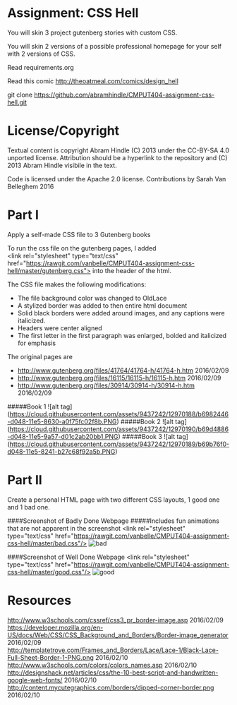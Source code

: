 Assignment: CSS Hell
====================

You will skin 3 project gutenberg stories with custom CSS.

You will skin 2 versions of a possible professional homepage for your
self with 2 versions of CSS.

Read requirements.org

Read this comic http://theoatmeal.com/comics/design_hell

git clone https://github.com/abramhindle/CMPUT404-assignment-css-hell.git

License/Copyright
=================

Textual content is copyright Abram Hindle (C) 2013 under the CC-BY-SA
4.0 unported license. Attribution should be a hyperlink to the
repository and (C) 2013 Abram Hindle visibile in the text.

Code is licensed under the Apache 2.0 license.
Contributions by Sarah Van Belleghem 2016

Part I
=================
Apply a self-made CSS file to 3 Gutenberg books

To run the css file on the gutenberg pages, I added  
\<link rel="stylesheet" type="text/css" href="https://rawgit.com/vanbelle/CMPUT404-assignment-css-hell/master/gutenberg.css"></link>
into the header of the html.  
 
The CSS file makes the following modifications:  
 - The file background color was changed to OldLace
 - A stylized border was added to then entire html document
 - Solid black borders were added around images, and any captions were italicized.
 - Headers were center aligned
 - The first letter in the first paragraph was enlarged, bolded and italicized for emphasis

The original pages are
 - http://www.gutenberg.org/files/41764/41764-h/41764-h.htm  2016/02/09  
 - http://www.gutenberg.org/files/16115/16115-h/16115-h.htm  2016/02/09  
 - http://www.gutenberg.org/files/30914/30914-h/30914-h.htm  2016/02/09   

#####Book 1
![alt tag] (https://cloud.githubusercontent.com/assets/9437242/12970188/b6982446-d048-11e5-8630-a0f75fc02f8b.PNG)
#####Book 2
![alt tag] (https://cloud.githubusercontent.com/assets/9437242/12970190/b69d4886-d048-11e5-9a57-d01c2ab20bb1.PNG)
#####Book 3 
![alt tag] (https://cloud.githubusercontent.com/assets/9437242/12970189/b69b76f0-d048-11e5-8241-b27c68f92a5b.PNG)

Part II
=================
Create a personal HTML page with two different CSS layouts, 1 good one and 1 bad one.

####Screenshot of Badly Done Webpage
#####Includes fun animations that are not apparent in the screenshot
\<link rel="stylesheet" type="text/css" href="https://rawgit.com/vanbelle/CMPUT404-assignment-css-hell/master/bad.css"/>
![bad](https://cloud.githubusercontent.com/assets/9437242/13020886/12cc830e-d195-11e5-882a-3a327b1ddb5b.png)

####Screenshot of Well Done Webpage
\<link rel="stylesheet" type="text/css" href="https://rawgit.com/vanbelle/CMPUT404-assignment-css-hell/master/good.css"/>
![good](https://cloud.githubusercontent.com/assets/9437242/13020869/fbddb578-d194-11e5-87b2-fffbe06e90e4.png)

 
Resources
=================
http://www.w3schools.com/cssref/css3_pr_border-image.asp 2016/02/09   
https://developer.mozilla.org/en-US/docs/Web/CSS/CSS_Background_and_Borders/Border-image_generator 2016/02/09  
http://templatetrove.com/Frames_and_Borders/Lace/Lace-1/Black-Lace-Full-Sheet-Border-1-PNG.png  2016/02/10  
http://www.w3schools.com/colors/colors_names.asp  2016/02/10  
http://designshack.net/articles/css/the-10-best-script-and-handwritten-google-web-fonts/  2016/02/10  
http://content.mycutegraphics.com/borders/dipped-corner-border.png  2016/02/10
